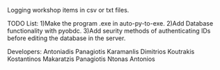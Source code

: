 Logging workshop items in csv or txt files.

TODO List: 
  1)Make the program .exe in auto-py-to-exe.
  2)Add Database functionality with pyobdc.
  3)Add seurity methods of authenticating IDs before editing the database in the server.

Developers:
  Antoniadis Panagiotis
  Karamanlis Dimitrios
  Koutrakis Kostantinos
  Makaratzis Panagiotis
  Ntonas Antonios

  
